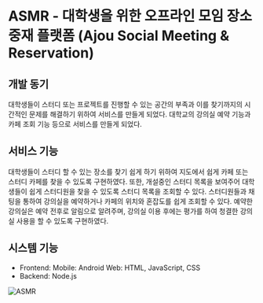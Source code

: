 # ASMR - 대학생을 위한 오프라인 모임 장소 중재 플랫폼 (Ajou Social Meeting & Reservation)

## 개발 동기

대학생들이 스터디 또는 프로젝트를 진행할 수 있는 공간의 부족과 이를 찾기까지의 시간적인 문제를 해결하기 위하여 서비스를 만들게 되었다. 대학교의 강의실 예약 기능과 카페 조회 기능 등으로 서비스를 만들게 되었다. 

## 서비스 기능

 대학생들이 스터디 할 수 있는 장소를 찾기 쉽게 하기 위하여 지도에서 쉽게 카페 또는 스터디 카페를 찾을 수 있도록 구현하였다. 또한, 개설중인 스터디 목록을 보여주어 대학생들이 쉽게 스터디원을 찾을 수 있도록 스터디 목록을 조회할 수 있다. 스터디원들과 채팅을 통하여 강의실을 예약하거나 카페의 위치와 혼잡도를 쉽게 조회할 수 있다. 예약한 강의실은 예약 전후로 알림으로 알려주며, 강의실 이용 후에는 평가를 하여 청결한 강의실 사용을 할 수 있도록 구현하였다.

 ## 시스템 기능

* Frontend: Mobile: Android Web: HTML, JavaScript, CSS  
* Backend: Node.js

 ![ASMR](https://user-images.githubusercontent.com/62544004/93577352-e8118000-f9d6-11ea-978d-08316a773b1c.png)
